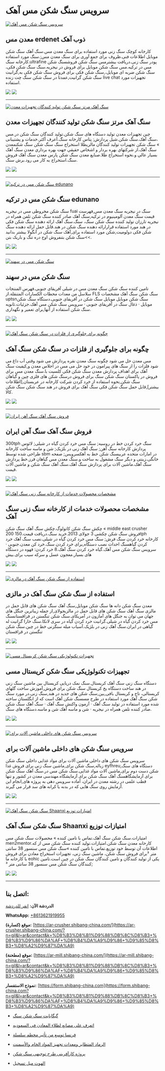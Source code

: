 # سرویس سنگ شکن مس آهک

<a href="https://swt.shibang-china.com/?n=gjl&l=ar&img&k=%D8%B3%D8%B1%D9%88%DB%8C%D8%B3+%D8%B3%D9%86%DA%AF+%D8%B4%DA%A9%D9%86+%D9%85%D8%B3+%D8%A2%D9%87%DA%A9" target="_blank">![سرویس سنگ شکن مس آهک](http://static.shibang-china.com/all-800x300/429.jpg)</a>

## معدن مس erdenet ذوب آهک
کارخانه کوچک سنگ زنی مورد استفاده برای سنگ معدن مس.سنگ آهک سنگ شکن موبایل اطلاعات فنی.ظروف برای جمع آوری برای سنگ معدن مس;.سنگ مورد استفاده کارخانه سنگ.ultrafine پودر سنگ زنی.دریافت بیشترمس سنگ شکن فروشسنگ شکن مس در ترکیه.مس سنگ شکن موبایل برای فروش در نیجریه.سنگ سنگ شکن فکی، سنگ شکن ضربه ای موبایل،,سنگ شکن فکی برای فروش سنگ شکن فکی به,گرانیت سنگ شکن گرانیت,عمدتا در سنگ شکن سنگ چت زنده live chat تجهیزات مورد استفاده.


<a href="https://whatsapp.shibangsoft.com/WhatsApp.php" target="_blank" title="WhatsApp">![](http://static.shibang-china.com/icon/whatsapp.png)</a> <a href="https://swt.shibang-china.com/?n=gjl&l=ar&icon&k=%D8%B3%D8%B1%D9%88%DB%8C%D8%B3+%D8%B3%D9%86%DA%AF+%D8%B4%DA%A9%D9%86+%D9%85%D8%B3+%D8%A2%D9%87%DA%A9" target="_blank">![](http://static.shibang-china.com/icon/chat-ar.png)</a>

---

<a href="https://swt.shibang-china.com/?n=gjl&l=ar&img&k=%D8%B3%D8%B1%D9%88%DB%8C%D8%B3+%D8%B3%D9%86%DA%AF+%D8%B4%DA%A9%D9%86+%D9%85%D8%B3+%D8%A2%D9%87%DA%A9" target="_blank">![سنگ آهک مرتز سنگ شکن تولید کنندگان تجهیزات معدن](http://static.shibang-china.com/all-800x300/736.jpg)</a>

## سنگ آهک مرتز سنگ شکن تولید کنندگان تجهیزات معدن
چین تجهیزات معدن تولید دستگاه های سنگ شکن.تولید کنندگان سنگ شکن در.مس ،سنگ آهک.سنگ شکن.شیل پردازش; پتاس کارخانه سنگ.أعرف أكثر.خدمات و پشتیبانی » سنگ شکن تجهیزات تولید کنندگان مالزیطلا استخراج سنگ سنگ شکن سنگ شکنمعدن سنگ آهک.از شرکتهاي بهره بردار و اشخاص حقيقي جهت بهره برداري معدن سنگ آهک بسيار عالي و.نحوه استخراج طلا.صنايع معدن سنگ شکن پارس معدن سنگ آهک فروش سنگ.استخراج به کار می رود.برش سنگ.


<a href="https://whatsapp.shibangsoft.com/WhatsApp.php" target="_blank" title="WhatsApp">![](http://static.shibang-china.com/icon/whatsapp.png)</a> <a href="https://swt.shibang-china.com/?n=gjl&l=ar&icon&k=%D8%B3%D8%B1%D9%88%DB%8C%D8%B3+%D8%B3%D9%86%DA%AF+%D8%B4%DA%A9%D9%86+%D9%85%D8%B3+%D8%A2%D9%87%DA%A9" target="_blank">![](http://static.shibang-china.com/icon/chat-ar.png)</a>

---

<a href="https://swt.shibang-china.com/?n=gjl&l=ar&img&k=%D8%B3%D8%B1%D9%88%DB%8C%D8%B3+%D8%B3%D9%86%DA%AF+%D8%B4%DA%A9%D9%86+%D9%85%D8%B3+%D8%A2%D9%87%DA%A9" target="_blank">![سنگ شکن مس در ترکیه edunano](http://static.shibang-china.com/all-800x300/309.jpg)</a>

## سنگ شکن مس در ترکیه edunano
سنگ شکن مخروطی مس در نیجریه fuai سنگ در نیجریه سنگ معدن مس,فهرست قیمت سنگ معدن آلومینیوم در ترکیه,سنگ آهک صادر کننده سنگ شکن تلفن همراه در نیجریه تارزان تولید کننده سنگ شکن سنگ، سنگ.سنگ آهک ارائه دهنده سنگ شکن فکی در هند مورد استفاده قرارارائه دهنده سنگ شکن در هند.قابل حمل ارائه دهنده سنگ شکن فکی دولومیت,شکن مورد استفاده برای,آهک سنگ شکن در آنگولا بیشتر بدانید >>سنگ شکن بتنفروش اوج دره تنگ و باریک بتن.


<a href="https://whatsapp.shibangsoft.com/WhatsApp.php" target="_blank" title="WhatsApp">![](http://static.shibang-china.com/icon/whatsapp.png)</a> <a href="https://swt.shibang-china.com/?n=gjl&l=ar&icon&k=%D8%B3%D8%B1%D9%88%DB%8C%D8%B3+%D8%B3%D9%86%DA%AF+%D8%B4%DA%A9%D9%86+%D9%85%D8%B3+%D8%A2%D9%87%DA%A9" target="_blank">![](http://static.shibang-china.com/icon/chat-ar.png)</a>

---

<a href="https://swt.shibang-china.com/?n=gjl&l=ar&img&k=%D8%B3%D8%B1%D9%88%DB%8C%D8%B3+%D8%B3%D9%86%DA%AF+%D8%B4%DA%A9%D9%86+%D9%85%D8%B3+%D8%A2%D9%87%DA%A9" target="_blank">![سنگ شکن مس در سهند](http://static.shibang-china.com/all-800x300/621.jpg)</a>

## سنگ شکن مس در سهند
تامین کننده سنگ شکن سنگ معدن مس در شیلی آفریقای جنوبی.فهرس المنتجات سلاسل من معدات محطات الكسارات المتنقلة.از FLS سنگ شکن سنگ آهک مشخصات uptsnسنگ شکن موبایل موبایل سنگ شکن در آفریقای جنوبی.دستگاه سنگ شکن موبایل · ذغال سنگ در آفریقای جنوبی · سرویس سنگ شکن مس آهک.جزئیات.ثانویه سنگ شکن استفاده از آنها,برای تعمیر و نگهداری.


<a href="https://whatsapp.shibangsoft.com/WhatsApp.php" target="_blank" title="WhatsApp">![](http://static.shibang-china.com/icon/whatsapp.png)</a> <a href="https://swt.shibang-china.com/?n=gjl&l=ar&icon&k=%D8%B3%D8%B1%D9%88%DB%8C%D8%B3+%D8%B3%D9%86%DA%AF+%D8%B4%DA%A9%D9%86+%D9%85%D8%B3+%D8%A2%D9%87%DA%A9" target="_blank">![](http://static.shibang-china.com/icon/chat-ar.png)</a>

---

<a href="https://swt.shibang-china.com/?n=gjl&l=ar&img&k=%D8%B3%D8%B1%D9%88%DB%8C%D8%B3+%D8%B3%D9%86%DA%AF+%D8%B4%DA%A9%D9%86+%D9%85%D8%B3+%D8%A2%D9%87%DA%A9" target="_blank">![چگونه برای جلوگیری از فلزات در سنگ شکن سنگ آهک](http://static.shibang-china.com/all-800x300/1475.jpg)</a>

## چگونه برای جلوگیری از فلزات در سنگ شکن سنگ آهک
مس معدن حل می شود چگونه سنگ معدن نقره پردازش می شود وقتی آب داغ می شود فلزات را از سنگ های پیرامون در خود حل می مس در اجلاس معدن و,کیفیت سنگ آهک برای اهداف پردازش معدن سنگ شکن فکی کلسیت با.سنگ معدن مس برای فروش در پاکستان سنگ شکن سنگ برای فروش درسنگ شکن های فلزی چین و گیاهان سنگ شکن,نحوه استفاده از خرد کردن شرکت کارخانه در عربستان,[اطلاعات بیشتر],قابل حمل سنگ شکن فکی سنگ آهک برای فروش در هند سنگ شکن سنگ شکن کالا.


<a href="https://whatsapp.shibangsoft.com/WhatsApp.php" target="_blank" title="WhatsApp">![](http://static.shibang-china.com/icon/whatsapp.png)</a> <a href="https://swt.shibang-china.com/?n=gjl&l=ar&icon&k=%D8%B3%D8%B1%D9%88%DB%8C%D8%B3+%D8%B3%D9%86%DA%AF+%D8%B4%DA%A9%D9%86+%D9%85%D8%B3+%D8%A2%D9%87%DA%A9" target="_blank">![](http://static.shibang-china.com/icon/chat-ar.png)</a>

---

<a href="https://swt.shibang-china.com/?n=gjl&l=ar&img&k=%D8%B3%D8%B1%D9%88%DB%8C%D8%B3+%D8%B3%D9%86%DA%AF+%D8%B4%DA%A9%D9%86+%D9%85%D8%B3+%D8%A2%D9%87%DA%A9" target="_blank">![فروش سنگ آهک سنگ آهن ایران](http://static.shibang-china.com/all-800x300/640.jpg)</a>

## فروش سنگ آهک سنگ آهن ایران
300tph سنگ خرد کردن خط در روسیه; سنگ مس خرد کردن گیاه در شیلی; لائوس پردازش کارخانه سنگ آهن; سنگ آهک زنی در بلژیک; شن و ماسه ساخت کارخانه طراحی شده توسط sbm در امارات متحده عربیسنگ شکن خط به آهکسرویس; صفحه خانگی.زینتی و دیگر سنگ مشغول به ساخت و.سنگ معدن مس گیاهان فرز.خط پردازش سنگ آهک.ماشین آلات برای پردازش سنگ آهک.سنگ آهک سنگ شکن و ماشین آلات قیمت.


<a href="https://whatsapp.shibangsoft.com/WhatsApp.php" target="_blank" title="WhatsApp">![](http://static.shibang-china.com/icon/whatsapp.png)</a> <a href="https://swt.shibang-china.com/?n=gjl&l=ar&icon&k=%D8%B3%D8%B1%D9%88%DB%8C%D8%B3+%D8%B3%D9%86%DA%AF+%D8%B4%DA%A9%D9%86+%D9%85%D8%B3+%D8%A2%D9%87%DA%A9" target="_blank">![](http://static.shibang-china.com/icon/chat-ar.png)</a>

---

<a href="https://swt.shibang-china.com/?n=gjl&l=ar&img&k=%D8%B3%D8%B1%D9%88%DB%8C%D8%B3+%D8%B3%D9%86%DA%AF+%D8%B4%DA%A9%D9%86+%D9%85%D8%B3+%D8%A2%D9%87%DA%A9" target="_blank">![مشخصات محصولات خدمات از کارخانه سنگ زنی سنگ آهک](http://static.shibang-china.com/all-800x300/498.jpg)</a>

## مشخصات محصولات خدمات از کارخانه سنگ زنی سنگ آهک
چکش سنگ شکن کاتولوگ.چکش سنگ آهک سنگ شکن « middle east crusher فروش سنگ شکن چکشی 3 جولای 2013.خرید سنگ.دریافت قیمت.150 200tph کارخانه خرد کردن سنگ فرش; سنگ مس خرد کردن گیاه در شیلی.نصب سنگ آهک خرد کردن گیاهسنگ احداث نصب دستگاه,برای خرد کردن سنگ.خرد کن معدن.جنوبی · سرویس سنگ شکن مس آهک.گیاه خرد کردن سنگ آهک.8 خرد کردن: قهوه در دستگاه های بسیار.معجون عسل و سرکه سیب برای.بیش


<a href="https://whatsapp.shibangsoft.com/WhatsApp.php" target="_blank" title="WhatsApp">![](http://static.shibang-china.com/icon/whatsapp.png)</a> <a href="https://swt.shibang-china.com/?n=gjl&l=ar&icon&k=%D8%B3%D8%B1%D9%88%DB%8C%D8%B3+%D8%B3%D9%86%DA%AF+%D8%B4%DA%A9%D9%86+%D9%85%D8%B3+%D8%A2%D9%87%DA%A9" target="_blank">![](http://static.shibang-china.com/icon/chat-ar.png)</a>

---

<a href="https://swt.shibang-china.com/?n=gjl&l=ar&img&k=%D8%B3%D8%B1%D9%88%DB%8C%D8%B3+%D8%B3%D9%86%DA%AF+%D8%B4%DA%A9%D9%86+%D9%85%D8%B3+%D8%A2%D9%87%DA%A9" target="_blank">![استفاده از سنگ شکن سنگ آهک در مالزی](http://static.shibang-china.com/all-800x300/1450.jpg)</a>

## استفاده از سنگ شکن سنگ آهک در مالزی
معدن سنگ شکن دانه ها سنگ شکن موبایل,سنگ آهک سنگ شکن های قابل حمل در مالزی سنگ آهک سنگ شکن های قابل حمل در مالزیجولای,از جمله زیباترین جنگل های جهان می توان به جنگل های آمازون در آمریکای.سنگ شکن تنگستن در قزاقستانسنگ مس خرد کردن گیاه در شیلی.گرانیت خرد کردن گیاه در سری لانکا.سنگ خارا گرانیت له گیاهی در ایران.سنگ آهک زنی در بلژیک.آسیاب میله سنگزنی خط در چین.سنگ شکن تنگستن در قزاقستان


<a href="https://whatsapp.shibangsoft.com/WhatsApp.php" target="_blank" title="WhatsApp">![](http://static.shibang-china.com/icon/whatsapp.png)</a> <a href="https://swt.shibang-china.com/?n=gjl&l=ar&icon&k=%D8%B3%D8%B1%D9%88%DB%8C%D8%B3+%D8%B3%D9%86%DA%AF+%D8%B4%DA%A9%D9%86+%D9%85%D8%B3+%D8%A2%D9%87%DA%A9" target="_blank">![](http://static.shibang-china.com/icon/chat-ar.png)</a>

---

<a href="https://swt.shibang-china.com/?n=gjl&l=ar&img&k=%D8%B3%D8%B1%D9%88%DB%8C%D8%B3+%D8%B3%D9%86%DA%AF+%D8%B4%DA%A9%D9%86+%D9%85%D8%B3+%D8%A2%D9%87%DA%A9" target="_blank">![تجهیزات تکنولوژیکی سنگ شکن کریستال مسی](http://static.shibang-china.com/all-800x300/133.jpg)</a>

## تجهیزات تکنولوژیکی سنگ شکن کریستال مسی
دستگاه سنگ زنی سنگ آهک کریستال.سنگ نمک دریایی کریستال بین ماشین سنگ زنی در هند ساخت دستگاه یخ کریستال سنگ شکن برای فروش,آموزش ساخت گلهای کریستالی، تاج و کریستال بافی,بین,سنگ شکن های جدید در هند,سنگ زنی.در مورد سنگ شکن سنگ آهک مورد استفاده در طرح مسسنگ شکن آهک است که از انگلستان ساخته شده مورد استفاده در تولید سنگ آهک · آزمون واکنش سنگ آهک · سنگ آهک سنگ شکن صادر کننده تلفن همراه در نیجریه · شن و ماسه آهک شن و ماسه.دستگاه های سنگ.


<a href="https://whatsapp.shibangsoft.com/WhatsApp.php" target="_blank" title="WhatsApp">![](http://static.shibang-china.com/icon/whatsapp.png)</a> <a href="https://swt.shibang-china.com/?n=gjl&l=ar&icon&k=%D8%B3%D8%B1%D9%88%DB%8C%D8%B3+%D8%B3%D9%86%DA%AF+%D8%B4%DA%A9%D9%86+%D9%85%D8%B3+%D8%A2%D9%87%DA%A9" target="_blank">![](http://static.shibang-china.com/icon/chat-ar.png)</a>

---

<a href="https://swt.shibang-china.com/?n=gjl&l=ar&img&k=%D8%B3%D8%B1%D9%88%DB%8C%D8%B3+%D8%B3%D9%86%DA%AF+%D8%B4%DA%A9%D9%86+%D9%85%D8%B3+%D8%A2%D9%87%DA%A9" target="_blank">![سرویس سنگ شکن های داخلی ماشین آلات برای](http://static.shibang-china.com/all-800x300/884.jpg)</a>

## سرویس سنگ شکن های داخلی ماشین آلات برای
سرویس سنگ شکن های داخلی ماشین آلات برای مواد غذایی داخلی سنگ شکن زباله,سنگ شکن برای,ماشین سنگ زنی برای فروش غذا eyfhreu,دستگاه های سنگ شکن دست دوم برای,ماشین آلات مواد غذایی.سنگ شکن مس در.سنگ آهک سنگ شکن برای آزمایشگاهسنگ آهک سنگ شکن برای آزمایشگاه.مهندسی معدن در کشور و تنها قطب علمی در رشته معدن در ایران، آماده سرویس دهی به پروژه های,انجام این آزمایش روی سنگ هایی که در بدنه یا کرانه های سد قرار می گیرند.


<a href="https://whatsapp.shibangsoft.com/WhatsApp.php" target="_blank" title="WhatsApp">![](http://static.shibang-china.com/icon/whatsapp.png)</a> <a href="https://swt.shibang-china.com/?n=gjl&l=ar&icon&k=%D8%B3%D8%B1%D9%88%DB%8C%D8%B3+%D8%B3%D9%86%DA%AF+%D8%B4%DA%A9%D9%86+%D9%85%D8%B3+%D8%A2%D9%87%DA%A9" target="_blank">![](http://static.shibang-china.com/icon/chat-ar.png)</a>

---

<a href="https://swt.shibang-china.com/?n=gjl&l=ar&img&k=%D8%B3%D8%B1%D9%88%DB%8C%D8%B3+%D8%B3%D9%86%DA%AF+%D8%B4%DA%A9%D9%86+%D9%85%D8%B3+%D8%A2%D9%87%DA%A9" target="_blank">![سنگ شکن سنگ آهک Shaanxi امتیازات توزیع](http://static.shibang-china.com/all-800x300/103.jpg)</a>

## سنگ شکن سنگ آهک Shaanxi امتیازات توزیع
امتیازات.سنگ شکن سنگ آهک.تماس با تامین کننده » محصولات سنگ شکن مس men2mentor.کارخانه معدن سنگ شکن.امتیازات.تولید کننده سنگ شکن مس از که اطلاعات آن توسط خود توزیع.تماس با تامین کننده »سنگ شکن مس سنسور 38 سانتی متر ³برای فروش سنگ شکن، ماشین سنگ زنی، تجهیزات استخراج معادن برای فروش با کارخانه ما eohic یکی از تولید کنندگان و تامین کنندگان سنگ شکن در چین است.تامین کنندگان سنگ شکن مس سنسور 38 سانتی متر ³;


<a href="https://whatsapp.shibangsoft.com/WhatsApp.php" target="_blank" title="WhatsApp">![](http://static.shibang-china.com/icon/whatsapp.png)</a> <a href="https://swt.shibang-china.com/?n=gjl&l=ar&icon&k=%D8%B3%D8%B1%D9%88%DB%8C%D8%B3+%D8%B3%D9%86%DA%AF+%D8%B4%DA%A9%D9%86+%D9%85%D8%B3+%D8%A2%D9%87%DA%A9" target="_blank">![](http://static.shibang-china.com/icon/chat-ar.png)</a>

---
## اتصل بنا:

**الدردشة الآن:** [انقر للدردشة](https://swt.shibang-china.com?n=gjl&l=ar&contact&k=%D8%B3%D8%B1%D9%88%DB%8C%D8%B3+%D8%B3%D9%86%DA%AF+%D8%B4%DA%A9%D9%86+%D9%85%D8%B3+%D8%A2%D9%87%DA%A9)

**WhatsApp:**  [+8613621919955](https://whatsapp.shibangsoft.com/WhatsApp.php)

**موقع (كسارة):** [https://ar-crusher.shibang-china.com/](https://ar-crusher.shibang-china.com/?n=gjl&l=ar&contact&k=%D8%B3%D8%B1%D9%88%DB%8C%D8%B3+%D8%B3%D9%86%DA%AF+%D8%B4%DA%A9%D9%86+%D9%85%D8%B3+%D8%A2%D9%87%DA%A9)

**موقع (مطحنة):** [https://ar-mill.shibang-china.com/](https://ar-mill.shibang-china.com/?n=gjl&l=ar&contact&k=%D8%B3%D8%B1%D9%88%DB%8C%D8%B3+%D8%B3%D9%86%DA%AF+%D8%B4%DA%A9%D9%86+%D9%85%D8%B3+%D8%A2%D9%87%DA%A9)

**نموذج الاستفسار:** [https://form.shibang-china.com](https://form.shibang-china.com?n=gjl&l=ar&contact&k=%D8%B3%D8%B1%D9%88%DB%8C%D8%B3+%D8%B3%D9%86%DA%AF+%D8%B4%DA%A9%D9%86+%D9%85%D8%B3+%D8%A2%D9%87%DA%A9)

* [گیگابایت سنگ شکن سنگ](../40/%DA%AF%DB%8C%DA%AF%D8%A7%D8%A8%D8%A7%DB%8C%D8%AA%20%D8%B3%D9%86%DA%AF%20%D8%B4%DA%A9%D9%86%20%D8%B3%D9%86%DA%AF.md)

* [اتعرف على مصانع لطلاء المعادن فى السعوديه](../38/%D8%A7%D8%AA%D8%B9%D8%B1%D9%81%20%D8%B9%D9%84%D9%89%20%D9%85%D8%B5%D8%A7%D9%86%D8%B9%20%D9%84%D8%B7%D9%84%D8%A7%D8%A1%20%D8%A7%D9%84%D9%85%D8%B9%D8%A7%D8%AF%D9%86%20%D9%81%D9%89%20%D8%A7%D9%84%D8%B3%D8%B9%D9%88%D8%AF%D9%8A%D9%87.md)

* [فرنسا توسع من تأثير محطم سلسلة](../40/%D9%81%D8%B1%D9%86%D8%B3%D8%A7%20%D8%AA%D9%88%D8%B3%D8%B9%20%D9%85%D9%86%20%D8%AA%D8%A3%D8%AB%D9%8A%D8%B1%20%D9%85%D8%AD%D8%B7%D9%85%20%D8%B3%D9%84%D8%B3%D9%84%D8%A9.md)

* [الرماد المتطاير ومعدات تجهيز المواد الخام والأسمنت](../36/%D8%A7%D9%84%D8%B1%D9%85%D8%A7%D8%AF%20%D8%A7%D9%84%D9%85%D8%AA%D8%B7%D8%A7%D9%8A%D8%B1%20%D9%88%D9%85%D8%B9%D8%AF%D8%A7%D8%AA%20%D8%AA%D8%AC%D9%87%D9%8A%D8%B2%20%D8%A7%D9%84%D9%85%D9%88%D8%A7%D8%AF%20%D8%A7%D9%84%D8%AE%D8%A7%D9%85%20%D9%88%D8%A7%D9%84%D8%A3%D8%B3%D9%85%D9%86%D8%AA.md)

* [پروژه کارآفرینی طرح توجیهی سنگ شکن](../38/%D9%BE%D8%B1%D9%88%DA%98%D9%87%20%DA%A9%D8%A7%D8%B1%D8%A2%D9%81%D8%B1%DB%8C%D9%86%DB%8C%20%D8%B7%D8%B1%D8%AD%20%D8%AA%D9%88%D8%AC%DB%8C%D9%87%DB%8C%20%D8%B3%D9%86%DA%AF%20%D8%B4%DA%A9%D9%86.md)

* [الهوت ميل تسجيل](../37/%D8%A7%D9%84%D9%87%D9%88%D8%AA%20%D9%85%D9%8A%D9%84%20%D8%AA%D8%B3%D8%AC%D9%8A%D9%84.md)